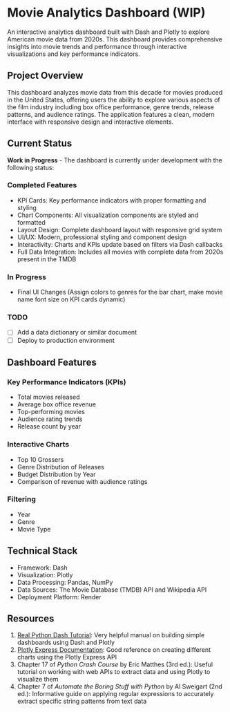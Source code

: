 # Movie Analytics Dashboard (WIP)

An interactive analytics dashboard built with Dash and Plotly to explore American movie data from 2020s. This dashboard provides comprehensive insights into movie trends and performance through interactive visualizations and key performance indicators.

## Project Overview

This dashboard analyzes movie data from this decade for movies produced in the United States, offering users the ability to explore various aspects of the film industry including box office performance, genre trends, release patterns, and audience ratings. The application features a clean, modern interface with responsive design and interactive elements.

## Current Status

**Work in Progress** - The dashboard is currently under development with the following status:

### Completed Features
- KPI Cards: Key performance indicators with proper formatting and styling
- Chart Components: All visualization components are styled and formatted
- Layout Design: Complete dashboard layout with responsive grid system
- UI/UX: Modern, professional styling and component design
- Interactivity: Charts and KPIs update based on filters via Dash callbacks
- Full Data Integration: Includes all movies with complete data from 2020s present in the TMDB

### In Progress
- Final UI Changes (Assign colors to genres for the bar chart, make movie name font size on KPI cards dynamic)

### TODO
- [ ] Add a data dictionary or similar document
- [ ] Deploy to production environment

## Dashboard Features

### Key Performance Indicators (KPIs)
- Total movies released
- Average box office revenue
- Top-performing movies
- Audience rating trends
- Release count by year

### Interactive Charts
- Top 10 Grossers
- Genre Distribution of Releases
- Budget Distribution by Year
- Comparison of revenue with audience ratings

### Filtering
- Year
- Genre
- Movie Type

## Technical Stack

- Framework: Dash
- Visualization: Plotly
- Data Processing: Pandas, NumPy
- Data Sources: The Movie Database (TMDB) API and Wikipedia API
- Deployment Platform: Render

## Resources

1. [Real Python Dash Tutorial](https://realpython.com/python-dash/): Very helpful manual on building simple dashboards using Dash and Plotly
2. [Plotly Express Documentation](https://plotly.com/python/plotly-express/): Good reference on creating different charts using the Plotly Express API
3. Chapter 17 of *Python Crash Course* by Eric Matthes (3rd ed.): Useful tutorial on working with web APIs to extract data and using Plotly to visualize them
4. Chapter 7 of *Automate the Boring Stuff with Python* by Al Sweigart (2nd ed.): Informative guide on applying regular expressions to accurately extract specific string patterns from text data